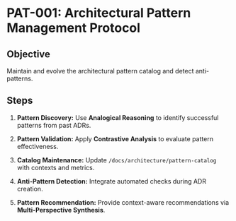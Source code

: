 # PAT-001: Architectural Pattern Management Protocol

## Objective
Maintain and evolve the architectural pattern catalog and detect anti-patterns.

## Steps

1. **Pattern Discovery:** Use **Analogical Reasoning** to identify successful patterns from past ADRs.

2. **Pattern Validation:** Apply **Contrastive Analysis** to evaluate pattern effectiveness.

3. **Catalog Maintenance:** Update `/docs/architecture/pattern-catalog` with contexts and metrics.

4. **Anti-Pattern Detection:** Integrate automated checks during ADR creation.

5. **Pattern Recommendation:** Provide context-aware recommendations via **Multi-Perspective Synthesis**.